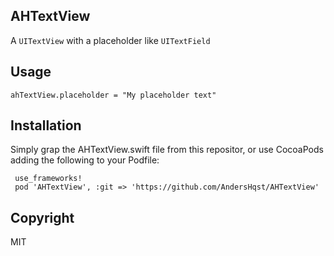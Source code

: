 ## AHTextView
A `UITextView` with a placeholder like `UITextField`

## Usage
    ahTextView.placeholder = "My placeholder text"

## Installation
Simply grap the AHTextView.swift file from this repositor, or use CocoaPods adding the following to your Podfile:

     use_frameworks!
     pod 'AHTextView', :git => 'https://github.com/AndersHqst/AHTextView'

## Copyright
MIT